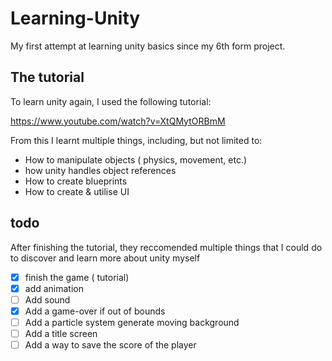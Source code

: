 # Learning-Unity
My first attempt at learning unity basics since my 6th form project.

## The tutorial

To learn unity again, I used the following tutorial:

https://www.youtube.com/watch?v=XtQMytORBmM

From this I learnt multiple things, including, but not limited to:

- How to manipulate objects ( physics, movement, etc.)
- how unity handles object references
- How to create blueprints
- How to create & utilise UI

## todo

After finishing the tutorial, they reccomended multiple things that I could do to discover and learn more about unity myself

- [x] finish the game ( tutorial)
- [X] add animation
- [ ] Add sound
- [X] Add a game-over if out of bounds
- [ ] Add a particle system generate moving background
- [ ] Add a title screen
- [ ] Add a way to save the score of the player
